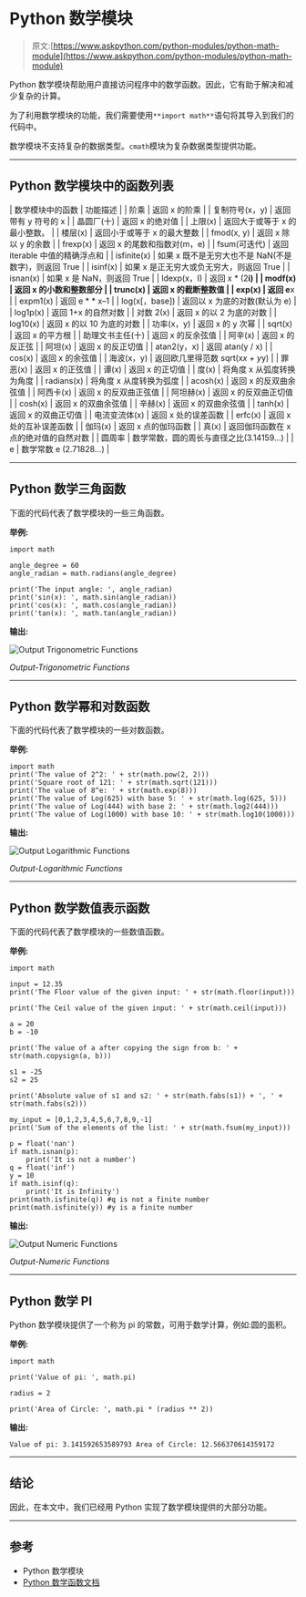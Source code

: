 # Python 数学模块

> 原文:[https://www.askpython.com/python-modules/python-math-module](https://www.askpython.com/python-modules/python-math-module)

Python 数学模块帮助用户直接访问程序中的数学函数。因此，它有助于解决和减少复杂的计算。

为了利用数学模块的功能，我们需要使用`**import math**`语句将其导入到我们的代码中。

数学模块不支持复杂的数据类型。`cmath`模块为复杂数据类型提供功能。

* * *

## Python 数学模块中的函数列表

| 数学模块中的函数 | 功能描述 |
| 阶乘 | 返回 x 的阶乘 |
| 复制符号(x，y) | 返回带有 y 符号的 x |
| 晶圆厂(十) | 返回 x 的绝对值 |
| 上限(x) | 返回大于或等于 x 的最小整数。 |
| 楼层(x) | 返回小于或等于 x 的最大整数 |
| fmod(x, y) | 返回 x 除以 y 的余数 |
| frexp(x) | 返回 x 的尾数和指数对(m，e) |
| fsum(可迭代) | 返回 iterable 中值的精确浮点和 |
| isfinite(x) | 如果 x 既不是无穷大也不是 NaN(不是数字)，则返回 True |
| isinf(x) | 如果 x 是正无穷大或负无穷大，则返回 True |
| isnan(x) | 如果 x 是 NaN，则返回 True |
| ldexp(x，I) | 返回 x * (2**i) |
| modf(x) | 返回 x 的小数和整数部分 |
| trunc(x) | 返回 x 的截断整数值 |
| exp(x) | 返回 e**x |
| expm1(x) | 返回 e * * x–1 |
| log(x[，base]) | 返回以 x 为底的对数(默认为 e) |
| log1p(x) | 返回 1+x 的自然对数 |
| 对数 2(x) | 返回 x 的以 2 为底的对数 |
| log10(x) | 返回 x 的以 10 为底的对数 |
| 功率(x，y) | 返回 x 的 y 次幂 |
| sqrt(x) | 返回 x 的平方根 |
| 助理文书主任(十) | 返回 x 的反余弦值 |
| 阿辛(x) | 返回 x 的反正弦 |
| 阿坦(x) | 返回 x 的反正切值 |
| atan2(y，x) | 返回 atan(y / x) |
| cos(x) | 返回 x 的余弦值 |
| 海波(x，y) | 返回欧几里得范数 sqrt(x*x + y*y) |
| 罪恶(x) | 返回 x 的正弦值 |
| 谭(x) | 返回 x 的正切值 |
| 度(x) | 将角度 x 从弧度转换为角度 |
| radians(x) | 将角度 x 从度转换为弧度 |
| acosh(x) | 返回 x 的反双曲余弦值 |
| 阿西卡(x) | 返回 x 的反双曲正弦值 |
| 阿坦赫(x) | 返回 x 的反双曲正切值 |
| cosh(x) | 返回 x 的双曲余弦值 |
| 辛赫(x) | 返回 x 的双曲余弦值 |
| tanh(x) | 返回 x 的双曲正切值 |
| 电流变流体(x) | 返回 x 处的误差函数 |
| erfc(x) | 返回 x 处的互补误差函数 |
| 伽玛(x) | 返回 x 点的伽玛函数 |
| 真(x) | 返回伽玛函数在 x 点的绝对值的自然对数 |
| 圆周率 | 数学常数，圆的周长与直径之比(3.14159…) |
| e | 数学常数 e (2.71828…) |

* * *

## Python 数学三角函数

下面的代码代表了数学模块的一些三角函数。

**举例:**

```
import math

angle_degree = 60
angle_radian = math.radians(angle_degree)

print('The input angle: ', angle_radian)
print('sin(x): ', math.sin(angle_radian))
print('cos(x): ', math.cos(angle_radian))
print('tan(x): ', math.tan(angle_radian))

```

**输出:**

![Output Trigonometric Functions](../Images/c9fc56e170c122811d4daebf2b62bc3e.png)

*Output-Trigonometric Functions*

* * *

## Python 数学幂和对数函数

下面的代码代表了数学模块的一些对数函数。

**举例:**

```
import math
print('The value of 2^2: ' + str(math.pow(2, 2)))
print('Square root of 121: ' + str(math.sqrt(121)))
print('The value of 8^e: ' + str(math.exp(8)))
print('The value of Log(625) with base 5: ' + str(math.log(625, 5)))
print('The value of Log(444) with base 2: ' + str(math.log2(444)))
print('The value of Log(1000) with base 10: ' + str(math.log10(1000)))

```

**输出:**

![Output Logarithmic Functions](../Images/a548ded1dcca79888a8e4995eb9dd610.png)

*Output-Logarithmic Functions*

* * *

## Python 数学数值表示函数

下面的代码代表了数学模块的一些数值函数。

**举例:**

```
import math

input = 12.35
print('The Floor value of the given input: ' + str(math.floor(input)))

print('The Ceil value of the given input: ' + str(math.ceil(input)))

a = 20
b = -10

print('The value of a after copying the sign from b: ' + str(math.copysign(a, b)))

s1 = -25
s2 = 25

print('Absolute value of s1 and s2: ' + str(math.fabs(s1)) + ', ' + str(math.fabs(s2)))

my_input = [0,1,2,3,4,5,6,7,8,9,-1]
print('Sum of the elements of the list: ' + str(math.fsum(my_input)))

p = float('nan')
if math.isnan(p):
    print('It is not a number')
q = float('inf')
y = 10
if math.isinf(q):
    print('It is Infinity')
print(math.isfinite(q)) #q is not a finite number
print(math.isfinite(y)) #y is a finite number

```

**输出:**

![Output Numeric Functions](../Images/bf002339708cadc4c82a25457fcfa3aa.png)

*Output-Numeric Functions*

* * *

## Python 数学 PI

Python 数学模块提供了一个称为 pi 的常数，可用于数学计算，例如:圆的面积。

**举例:**

```
import math

print('Value of pi: ', math.pi)

radius = 2

print('Area of Circle: ', math.pi * (radius ** 2))

```

**输出:**

`Value of pi: 3.141592653589793
Area of Circle: 12.566370614359172`

* * *

## 结论

因此，在本文中，我们已经用 Python 实现了数学模块提供的大部分功能。

* * *

## 参考

*   Python 数学模块
*   [Python 数学函数文档](https://docs.python.org/3/library/math.html)